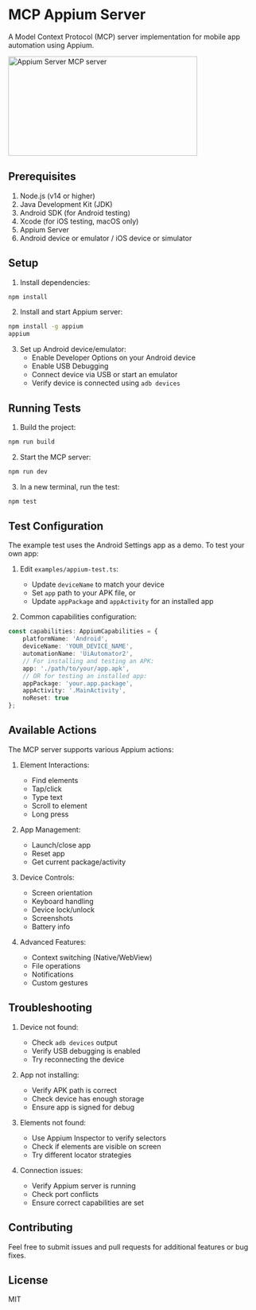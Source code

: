 # MCP Appium Server

A Model Context Protocol (MCP) server implementation for mobile app automation using Appium.

<a href="https://glama.ai/mcp/servers/@Rsec08/appium-mcp">
  <img width="380" height="200" src="https://glama.ai/mcp/servers/@Rsec08/appium-mcp/badge" alt="Appium Server MCP server" />
</a>

## Prerequisites

1. Node.js (v14 or higher)
2. Java Development Kit (JDK)
3. Android SDK (for Android testing)
4. Xcode (for iOS testing, macOS only)
5. Appium Server
6. Android device or emulator / iOS device or simulator

## Setup

1. Install dependencies:
```bash
npm install
```

2. Install and start Appium server:
```bash
npm install -g appium
appium
```

3. Set up Android device/emulator:
   - Enable Developer Options on your Android device
   - Enable USB Debugging
   - Connect device via USB or start an emulator
   - Verify device is connected using `adb devices`

## Running Tests

1. Build the project:
```bash
npm run build
```

2. Start the MCP server:
```bash
npm run dev
```

3. In a new terminal, run the test:
```bash
npm test
```

## Test Configuration

The example test uses the Android Settings app as a demo. To test your own app:

1. Edit `examples/appium-test.ts`:
   - Update `deviceName` to match your device
   - Set `app` path to your APK file, or
   - Update `appPackage` and `appActivity` for an installed app

2. Common capabilities configuration:
```typescript
const capabilities: AppiumCapabilities = {
    platformName: 'Android',
    deviceName: 'YOUR_DEVICE_NAME',
    automationName: 'UiAutomator2',
    // For installing and testing an APK:
    app: './path/to/your/app.apk',
    // OR for testing an installed app:
    appPackage: 'your.app.package',
    appActivity: '.MainActivity',
    noReset: true
};
```

## Available Actions

The MCP server supports various Appium actions:

1. Element Interactions:
   - Find elements
   - Tap/click
   - Type text
   - Scroll to element
   - Long press

2. App Management:
   - Launch/close app
   - Reset app
   - Get current package/activity

3. Device Controls:
   - Screen orientation
   - Keyboard handling
   - Device lock/unlock
   - Screenshots
   - Battery info

4. Advanced Features:
   - Context switching (Native/WebView)
   - File operations
   - Notifications
   - Custom gestures

## Troubleshooting

1. Device not found:
   - Check `adb devices` output
   - Verify USB debugging is enabled
   - Try reconnecting the device

2. App not installing:
   - Verify APK path is correct
   - Check device has enough storage
   - Ensure app is signed for debug

3. Elements not found:
   - Use Appium Inspector to verify selectors
   - Check if elements are visible on screen
   - Try different locator strategies

4. Connection issues:
   - Verify Appium server is running
   - Check port conflicts
   - Ensure correct capabilities are set

## Contributing

Feel free to submit issues and pull requests for additional features or bug fixes.

## License

MIT